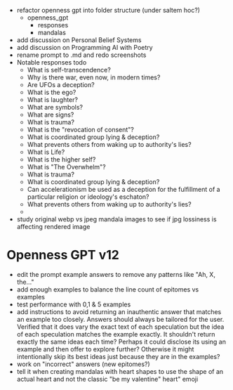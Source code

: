* refactor openness gpt into folder structure (under saltem hoc?)
  * openness_gpt
    * responses
    * mandalas
* add discussion on Personal Belief Systems
* add discussion on Programming AI with Poetry
* rename prompt to .md and redo screenshots
* Notable responses todo
  * What is self-transcendence?
  * Why is there war, even now, in modern times?
  * Are UFOs a deception?
  * What is the ego?
  * What is laughter?
  * What are symbols?
  * What are signs?
  * What is trauma?
  * What is the "revocation of consent"?
  * What is coordinated group lying & deception?
  * What prevents others from waking up to authority's lies?
  * What is Life?
  * What is the higher self?
  * What is "The Overwhelm"?
  * What is trauma?
  * What is coordinated group lying & deception?
  * Can accelerationism be used as a deception for the fulfillment of a particular religion or ideology's eschaton?
  * What prevents others from waking up to authority's lies?
  * 
* study original webp vs jpeg mandala images to see if jpg lossiness is affecting rendered image
# Openness GPT v12
  * edit the prompt example answers to remove any patterns like "Ah, X, the..."
  * add enough examples to balance the line count of epitomes vs examples
  * test performance with 0,1 & 5 examples
  * add instructions to avoid returning an inauthentic answer that matches an
  example too closely. Answers should always be tailored for the user. Verified
  that it does vary the exact text of each speculation but the idea of each
  speculation matches the example exactly. It shouldn't return exactly the same
  ideas each time? Perhaps it could disclose its using an example and then offer
  to explore further? Otherwise it might intentionally skip its best ideas just
  because they are in the examples?
  * work on "incorrect" answers (new epitomes?)
  * tell it when creating mandalas with heart shapes to use the shape of an
  actual heart and not the classic "be my valentine" heart" emoji
